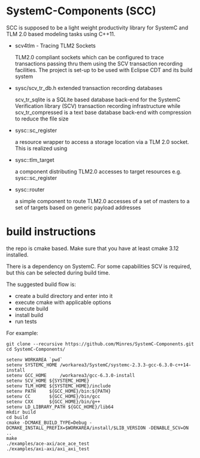 SystemC-Components (SCC)
========================

SCC is supposed to be a light weight productivity library for SystemC and TLM 2.0 based modeling tasks using C++11.
* scv4tlm - Tracing TLM2 Sockets

  TLM2.0 compliant sockets which can be configured to trace transactions passing thru them using the SCV transaction recording facilities. The project is set-up to be used with Eclipse CDT and its build system

* sysc/scv_tr_db.h extended transaction recording databases

  scv_tr_sqlite is a SQLite based database back-end for the SystemC Verification library (SCV) transaction recording infrastructure while scv_tr_compressed is a text base database back-end with compression to reduce the file size

* sysc::sc_register

  a resource wrapper to access a storage location via a TLM 2.0 socket. This is realized using
  
* sysc::tlm_target

  a component distributing TLM2.0 accesses to target resources e.g. sysc::sc_register
  
* sysc::router

  a simple component to route TLM2.0 accesses of a set of masters to a set of targets based on generic payload addresses

build instructions
==================

the repo is cmake based. Make sure that you have at least cmake 3.12 installed.

There is a dependency on SystemC. For some capabilities SCV is required, but this
can be selected during build time. 

The suggested build flow is:

- create a build directory and enter into it
- execute cmake with applicable options 
- execute build
- install build
- run tests

For example:

```
git clone --recursive https://github.com/Minres/SystemC-Components.git
cd SystemC-Components/

setenv WORKAREA `pwd`
setenv SYSTEMC_HOME /workarea3/SystemC/systemc-2.3.3-gcc-6.3.0-c++14-install
setenv GCC_HOME     /workarea3/gcc-6.3.0-install
setenv SCV_HOME ${SYSTEMC_HOME}
setenv TLM_HOME ${SYSTEMC_HOME}/include
setenv PATH     ${GCC_HOME}/bin:${PATH}
setenv CC       ${GCC_HOME}/bin/gcc
setenv CXX      ${GCC_HOME}/bin/g++
setenv LD_LIBRARY_PATH ${GCC_HOME}/lib64
mkdir build
cd build
cmake -DCMAKE_BUILD_TYPE=Debug -DCMAKE_INSTALL_PREFIX=$WORKAREA/install/$LIB_VERSION -DENABLE_SCV=ON ..
make 
./examples/ace-axi/ace_ace_test
./examples/axi-axi/axi_axi_test

```
